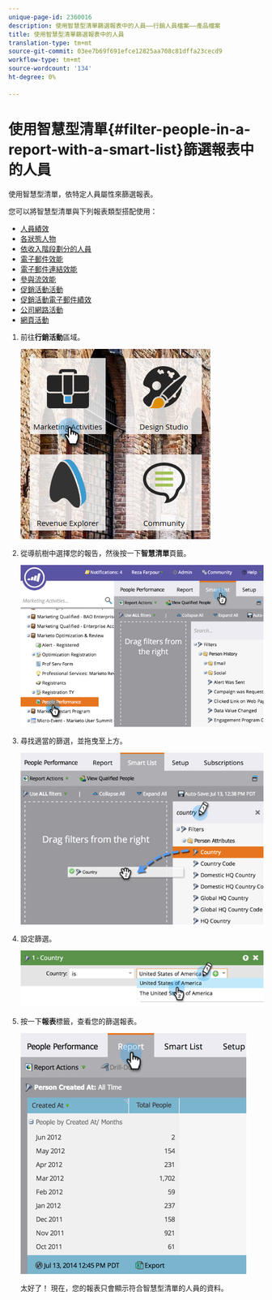 ```yaml
---
unique-page-id: 2360016
description: 使用智慧型清單篩選報表中的人員——行銷人員檔案——產品檔案
title: 使用智慧型清單篩選報表中的人員
translation-type: tm+mt
source-git-commit: 03ee7b69f691efce12825aa708c81dffa23cecd9
workflow-type: tm+mt
source-wordcount: '134'
ht-degree: 0%

---
```



# 使用智慧型清單{#filter-people-in-a-report-with-a-smart-list}篩選報表中的人員

使用智慧型清單，依特定人員屬性來篩選報表。

您可以將智慧型清單與下列報表類型搭配使用：

* [人員績效](/help/marketo/product-docs/reporting/basic-reporting/report-types/people-performance-report.md)
* [各狀態人物](/help/marketo/product-docs/reporting/basic-reporting/report-types/people-by-status-report.md)
* [依收入階段劃分的人員](/help/marketo/product-docs/reporting/revenue-cycle-analytics/revenue-tools/people-by-revenue-stage-report.md)
* [電子郵件效能](/help/marketo/product-docs/email-marketing/email-programs/email-program-data/email-performance-report.md)
* [電子郵件連結效能](/help/marketo/product-docs/email-marketing/email-programs/email-program-data/email-link-performance-report.md)
* [參與流效能](/help/marketo/product-docs/email-marketing/drip-nurturing/reports-and-notifications/engagement-stream-performance-report.md)
* [促銷活動活動](/help/marketo/product-docs/reporting/basic-reporting/report-types/campaign-activity-report.md)
* [促銷活動電子郵件績效](/help/marketo/product-docs/reporting/basic-reporting/report-types/campaign-email-performance-report.md)
* [公司網路活動](/help/marketo/product-docs/reporting/basic-reporting/report-types/company-web-activity-report.md)
* [網頁活動](/help/marketo/product-docs/reporting/basic-reporting/report-types/web-page-activity-report.md)

1. 前往&#x200B;**行銷活動**&#x200B;區域。

   ![](assets/image2017-3-27-11-3a31-3a2.png)

1. 從導航樹中選擇您的報告，然後按一下&#x200B;**智慧清單**&#x200B;頁籤。

   ![](assets/image2017-3-27-14-3a12-3a53.png)

1. 尋找適當的篩選，並拖曳至上方。

   ![](assets/image2017-3-27-14-3a13-3a46.png)

1. 設定篩選。

   ![](assets/image2014-9-16-12-3a35-3a50.png)

1. 按一下&#x200B;**報表**&#x200B;標籤，查看您的篩選報表。

   ![](assets/image2017-3-27-14-3a14-3a16.png)

   太好了！ 現在，您的報表只會顯示符合智慧型清單的人員的資料。
